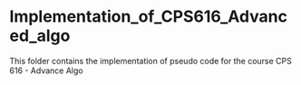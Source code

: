 # Implementation_of_CPS616_Advanced_algo
This folder contains the implementation of pseudo code for the course CPS 616 - Advance Algo
